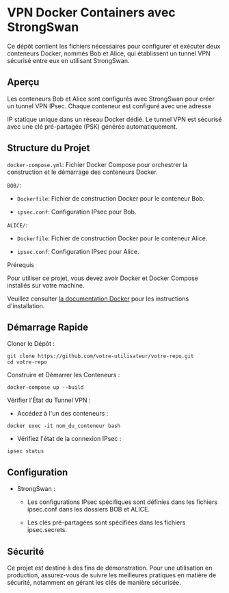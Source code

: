 # VPN Docker Containers avec StrongSwan

Ce dépôt contient les fichiers nécessaires pour configurer et exécuter deux conteneurs Docker, nommés Bob et Alice, qui établissent un tunnel VPN sécurisé entre eux en utilisant StrongSwan.

## Aperçu
Les conteneurs Bob et Alice sont configurés avec StrongSwan pour créer un tunnel VPN IPsec. Chaque conteneur est configuré avec une adresse

IP statique unique dans un réseau Docker dédié. Le tunnel VPN est sécurisé avec une clé pré-partagée (PSK) générée automatiquement.

## Structure du Projet
`docker-compose.yml`: Fichier Docker Compose pour orchestrer la construction et le démarrage des conteneurs Docker.

`BOB/`:

  * `Dockerfile`: Fichier de construction Docker pour le conteneur Bob.
  
  * `ipsec.conf`: Configuration IPsec pour Bob.
  
`ALICE/`:

  * `Dockerfile`: Fichier de construction Docker pour le conteneur Alice.
  
  * `ipsec.conf`: Configuration IPsec pour Alice.
  
Prérequis

Pour utiliser ce projet, vous devez avoir Docker et Docker Compose installés sur votre machine. 

Veuillez consulter <a href="https://docs.docker.com/">la documentation Docker</a> pour les instructions d'installation.

## Démarrage Rapide
Cloner le Dépôt :

```
git clone https://github.com/votre-utilisateur/votre-repo.git
cd votre-repo
```

Construire et Démarrer les Conteneurs :

```
docker-compose up --build
```

Vérifier l'État du Tunnel VPN :

  * Accédez à l'un des conteneurs :
  ```
  docker exec -it nom_du_conteneur bash
  ```
  * Vérifiez l'état de la connexion IPsec :
  ```
  ipsec status
  ```

## Configuration 
* StrongSwan :
  * Les configurations IPsec spécifiques sont définies dans les fichiers ipsec.conf dans les dossiers BOB et ALICE.

  * Les clés pré-partagées sont spécifiées dans les fichiers ipsec.secrets.

## Sécurité

Ce projet est destiné à des fins de démonstration. Pour une utilisation en production, assurez-vous de suivre les meilleures pratiques en matière de sécurité, notamment en gérant les clés de manière sécurisée.
